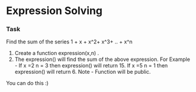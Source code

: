 # Expression Solving

### Task

Find the sum of the series 1 + x + x^2+ x^3+ .. + x^n

1. Create a function expression(x,n) .
2. The expression() will find the sum of the above expression. For Example - If x =2 n = 3 then expression() will return 15. If x =5 n = 1 then expression() will return 6.
   Note - Function will be public.

You can do this :)
